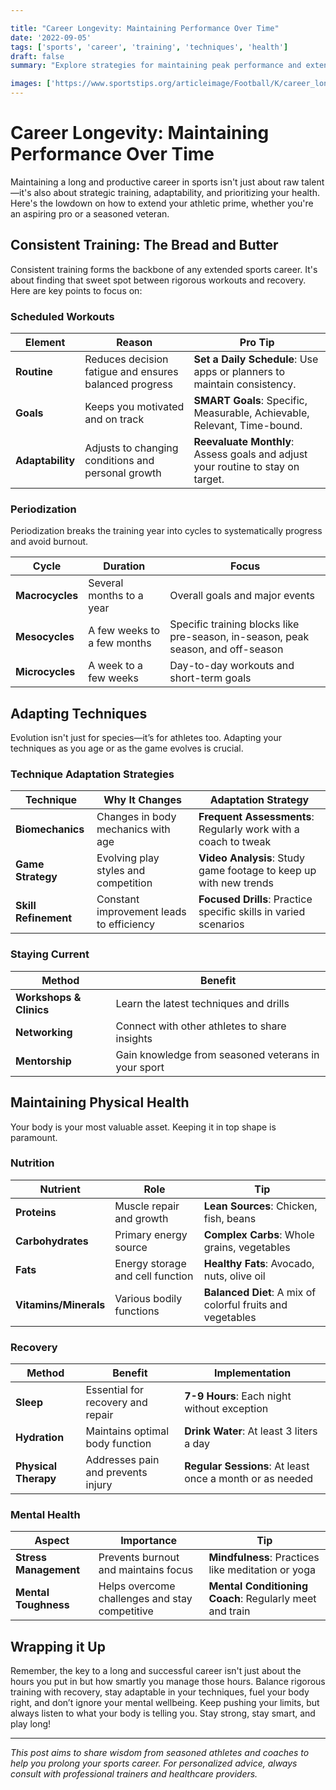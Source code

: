 ```yaml
---

title: "Career Longevity: Maintaining Performance Over Time"
date: '2022-09-05'
tags: ['sports', 'career', 'training', 'techniques', 'health']
draft: false
summary: "Explore strategies for maintaining peak performance and extending your sports career by focusing on consistent training, adaptable techniques, and physical wellbeing."

images: ['https://www.sportstips.org/articleimage/Football/K/career_longevity_maintaining_performance_over_time.webp']
---
```


# Career Longevity: Maintaining Performance Over Time

Maintaining a long and productive career in sports isn't just about raw talent—it's also about strategic training, adaptability, and prioritizing your health. Here's the lowdown on how to extend your athletic prime, whether you're an aspiring pro or a seasoned veteran.

## Consistent Training: The Bread and Butter

Consistent training forms the backbone of any extended sports career. It's about finding that sweet spot between rigorous workouts and recovery. Here are key points to focus on:

### Scheduled Workouts

| **Element**     | **Reason**                                             | **Pro Tip**                                                                        |
|-----------------|--------------------------------------------------------|------------------------------------------------------------------------------------|
| **Routine**     | Reduces decision fatigue and ensures balanced progress | **Set a Daily Schedule**: Use apps or planners to maintain consistency.            |
| **Goals**       | Keeps you motivated and on track                       | **SMART Goals**: Specific, Measurable, Achievable, Relevant, Time-bound.          |
| **Adaptability**| Adjusts to changing conditions and personal growth     | **Reevaluate Monthly**: Assess goals and adjust your routine to stay on target.    |

### Periodization

Periodization breaks the training year into cycles to systematically progress and avoid burnout.

| **Cycle**         | **Duration**          | **Focus**                                           |
|-------------------|-----------------------|-----------------------------------------------------|
| **Macrocycles**   | Several months to a year | Overall goals and major events                          |
| **Mesocycles**    | A few weeks to a few months | Specific training blocks like pre-season, in-season, peak season, and off-season  |
| **Microcycles**   | A week to a few weeks    | Day-to-day workouts and short-term goals             |

## Adapting Techniques

Evolution isn't just for species—it’s for athletes too. Adapting your techniques as you age or as the game evolves is crucial.

### Technique Adaptation Strategies

| **Technique**         | **Why It Changes**                        | **Adaptation Strategy**                                          |
|-----------------------|------------------------------------------ |------------------------------------------------------------------|
| **Biomechanics**      | Changes in body mechanics with age       | **Frequent Assessments**: Regularly work with a coach to tweak    |
| **Game Strategy**     | Evolving play styles and competition     | **Video Analysis**: Study game footage to keep up with new trends |
| **Skill Refinement**  | Constant improvement leads to efficiency | **Focused Drills**: Practice specific skills in varied scenarios  |

### Staying Current

| **Method**              | **Benefit**                                             |
|-------------------------|--------------------------------------------------------|
| **Workshops & Clinics** | Learn the latest techniques and drills                  |
| **Networking**          | Connect with other athletes to share insights          |
| **Mentorship**          | Gain knowledge from seasoned veterans in your sport     |

## Maintaining Physical Health

Your body is your most valuable asset. Keeping it in top shape is paramount.

### Nutrition

| **Nutrient**       | **Role**                                | **Tip**                                                  |
|--------------------|-----------------------------------------|----------------------------------------------------------|
| **Proteins**       | Muscle repair and growth                | **Lean Sources**: Chicken, fish, beans                     |
| **Carbohydrates**  | Primary energy source                   | **Complex Carbs**: Whole grains, vegetables                |
| **Fats**           | Energy storage and cell function        | **Healthy Fats**: Avocado, nuts, olive oil                 |
| **Vitamins/Minerals**| Various bodily functions              | **Balanced Diet**: A mix of colorful fruits and vegetables |

### Recovery

| **Method**            | **Benefit**                      | **Implementation**                                   |
|-----------------------|----------------------------------|-----------------------------------------------------|
| **Sleep**             | Essential for recovery and repair| **7-9 Hours**: Each night without exception          |
| **Hydration**         | Maintains optimal body function  | **Drink Water**: At least 3 liters a day             |
| **Physical Therapy**  | Addresses pain and prevents injury| **Regular Sessions**: At least once a month or as needed |

### Mental Health

| **Aspect**        | **Importance**                                         | **Tip**                                             |
|-------------------|--------------------------------------------------------|-----------------------------------------------------|
| **Stress Management** | Prevents burnout and maintains focus                | **Mindfulness**: Practices like meditation or yoga   |
| **Mental Toughness**  | Helps overcome challenges and stay competitive      | **Mental Conditioning Coach**: Regularly meet and train |

## Wrapping it Up

Remember, the key to a long and successful career isn't just about the hours you put in but how smartly you manage those hours. Balance rigorous training with recovery, stay adaptable in your techniques, fuel your body right, and don’t ignore your mental wellbeing. Keep pushing your limits, but always listen to what your body is telling you. Stay strong, stay smart, and play long!

---

*This post aims to share wisdom from seasoned athletes and coaches to help you prolong your sports career. For personalized advice, always consult with professional trainers and healthcare providers.*
```
